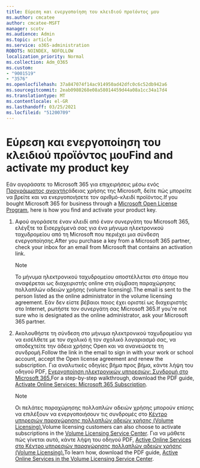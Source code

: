 ```yaml
---
title: Εύρεση και ενεργοποίηση του κλειδιού προϊόντος μου
ms.author: cmcatee
author: cmcatee-MSFT
manager: scotv
ms.audience: Admin
ms.topic: article
ms.service: o365-administration
ROBOTS: NOINDEX, NOFOLLOW
localization_priority: Normal
ms.collection: Adm_O365
ms.custom:
- "9001519"
- "3576"
ms.openlocfilehash: 37a847074f14ac914950ad42dfc0c6c52db942a6
ms.sourcegitcommit: 2eab0980268e08a58014459d44a08a1cc34a17d4
ms.translationtype: MT
ms.contentlocale: el-GR
ms.lasthandoff: 03/25/2021
ms.locfileid: "51200709"
---
```

# <a name="find-and-activate-my-product-key"></a><span data-ttu-id="911ce-102">Εύρεση και ενεργοποίηση του κλειδιού προϊόντος μου</span><span class="sxs-lookup"><span data-stu-id="911ce-102">Find and activate my product key</span></span>

<span data-ttu-id="911ce-103">Εάν αγοράσατε το Microsoft 365 για επιχειρήσεις μέσω ενός [Προγράμματος ανοιχτής](https://go.microsoft.com/fwlink/p/?LinkID=613298)άδειας χρήσης της Microsoft, δείτε πώς μπορείτε να βρείτε και να ενεργοποιήσετε τον αριθμό-κλειδί προϊόντος.</span><span class="sxs-lookup"><span data-stu-id="911ce-103">If you bought Microsoft 365 for business through a [Microsoft Open License Program](https://go.microsoft.com/fwlink/p/?LinkID=613298), here is how you find and activate your product key.</span></span>

1. <span data-ttu-id="911ce-104">Αφού αγοράσετε έναν κλειδί από έναν συνεργάτη του Microsoft 365, ελέγξτε τα Εισερχόμενά σας για ένα μήνυμα ηλεκτρονικού ταχυδρομείου από τη Microsoft που περιέχει μια σύνδεση ενεργοποίησης.</span><span class="sxs-lookup"><span data-stu-id="911ce-104">After you purchase a key from a Microsoft 365 partner, check your inbox for an email from Microsoft that contains an activation link.</span></span>

    > [!NOTE]
    > <span data-ttu-id="911ce-105">Το μήνυμα ηλεκτρονικού ταχυδρομείου αποστέλλεται στο άτομο που αναφέρεται ως διαχειριστής online στη σύμβαση παραχώρησης πολλαπλών αδειών χρήσης (volume licensing).</span><span class="sxs-lookup"><span data-stu-id="911ce-105">The email is sent to the person listed as the online administrator in the volume licensing agreement.</span></span> <span data-ttu-id="911ce-106">Εάν δεν είστε βέβαιοι ποιος έχει οριστεί ως διαχειριστής στο Internet, ρωτήστε τον συνεργάτη σας Microsoft 365.</span><span class="sxs-lookup"><span data-stu-id="911ce-106">If you're not sure who is designated as the online administrator, ask your Microsoft 365 partner.</span></span>
1. <span data-ttu-id="911ce-107">Ακολουθήστε τη σύνδεση στο μήνυμα ηλεκτρονικού ταχυδρομείου για να εισέλθετε με τον σχολικό ή τον σχολικό λογαριασμό σας, να αποδεχτείτε την άδεια χρήσης Open και να ανανεώσετε τη συνδρομή.</span><span class="sxs-lookup"><span data-stu-id="911ce-107">Follow the link in the email to sign in with your work or school account, accept the Open license agreement and renew the subscription.</span></span> <span data-ttu-id="911ce-108">Για αναλυτικές οδηγίες βήμα προς βήμα, κάντε λήψη του οδηγού PDF, [Ενεργοποίηση ηλεκτρονικών υπηρεσιών: Συνδρομή στο Microsoft 365.](https://go.microsoft.com/fwlink/p/?LinkId=618100)</span><span class="sxs-lookup"><span data-stu-id="911ce-108">For a step-by-step walkthrough, download the PDF guide, [Activate Online Services: Microsoft 365 Subscription](https://go.microsoft.com/fwlink/p/?LinkId=618100).</span></span>

    > [!NOTE]
    > <span data-ttu-id="911ce-109">Οι πελάτες παραχώρησης πολλαπλών αδειών χρήσης μπορούν επίσης να επιλέξουν να ενεργοποιήσουν τις συνδρομές στο [Κέντρο υπηρεσιών παραχώρησης πολλαπλών αδειών χρήσης (Volume Licensing).](https://go.microsoft.com/fwlink/p/?LinkID=282016)</span><span class="sxs-lookup"><span data-stu-id="911ce-109">Volume licensing customers can also choose to activate subscriptions in the [Volume Licensing Service Center](https://go.microsoft.com/fwlink/p/?LinkID=282016).</span></span> <span data-ttu-id="911ce-110">Για να μάθετε πώς γίνεται αυτό, κάντε λήψη του οδηγού PDF, [Active Online Services στο Κέντρο υπηρεσιών παραχώρησης πολλαπλών αδειών χρήσης (Volume Licensing).](https://go.microsoft.com/fwlink/p/?LinkId=618096)</span><span class="sxs-lookup"><span data-stu-id="911ce-110">To learn how, download the PDF guide, [Active Online Services in the Volume Licensing Service Center](https://go.microsoft.com/fwlink/p/?LinkId=618096).</span></span>